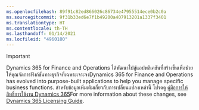```yaml
---
ms.openlocfilehash: 89f91c82ed866026c86734e47955514ece0b2c0a
ms.sourcegitcommit: 9f31b33ed6e7f1b49200a407913201a1337f3401
ms.translationtype: HT
ms.contentlocale: th-TH
ms.lasthandoff: 01/14/2021
ms.locfileid: "4960180"
---
```

> [!IMPORTANT]
> <span data-ttu-id="e17d6-101">Dynamics 365 for Finance and Operations ได้พัฒนาไปสู่แอปพลิเคชันที่สร้างขึ้นเพื่อช่วยให้คุณจัดการฟังก์ชันทางธุรกิจที่เฉพาะเจาะจง</span><span class="sxs-lookup"><span data-stu-id="e17d6-101">Dynamics 365 for Finance and Operations has evolved into purpose-built applications to help you manage specific business functions.</span></span> <span data-ttu-id="e17d6-102">สำหรับข้อมูลเพิ่มเติมเกี่ยวกับการเปลี่ยนแปลงเหล่านี้ โปรดดู [คู่มือการให้สิทธิ์การใช้งาน Dynamics 365](https://go.microsoft.com/fwlink/p/?LinkId=866544)</span><span class="sxs-lookup"><span data-stu-id="e17d6-102">For more information about these changes, see [Dynamics 365 Licensing Guide](https://go.microsoft.com/fwlink/p/?LinkId=866544).</span></span>
 
